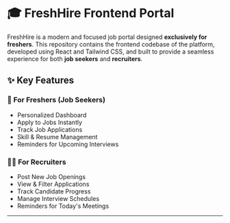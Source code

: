 # 🎓 FreshHire Frontend Portal

FreshHire is a modern and focused job portal designed **exclusively for freshers**. This repository contains the frontend codebase of the platform, developed using React and Tailwind CSS, and built to provide a seamless experience for both **job seekers** and **recruiters**.

## ✨ Key Features

### 🎯 For Freshers (Job Seekers)
- Personalized Dashboard
- Apply to Jobs Instantly
- Track Job Applications
- Skill & Resume Management
- Reminders for Upcoming Interviews

### 🧑‍💼 For Recruiters
- Post New Job Openings
- View & Filter Applications
- Track Candidate Progress
- Manage Interview Schedules
- Reminders for Today's Meetings

---
